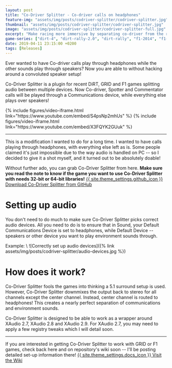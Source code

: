 ```yaml
---
layout: post
title: "Co-Driver Splitter - Co-driver calls on headphones"
feature-img: "assets/img/posts/codriver-splitter/codriver-splitter.jpg"
thumbnail: "assets/img/posts/codriver-splitter/codriver-splitter.jpg"
image: "assets/img/posts/codriver-splitter/codriver-splitter-full.jpg"
excerpt: "Make racing more immersive by separating co-driver from the rest of the sounds."
game-series: ["dirt-4", "dirt-rally-2.0", "dirt-rally", "f1-2014", "f1-2015", "f1-2016", "grid-2", "grid-autosport"]
date: 2019-04-11 23:15:00 +0200
tags: [Releases]
---
```


Ever wanted to have Co-driver calls play through headphones while the other sounds play through speakers? Now you are able to without hacking around a convoluted speaker setup!

Co-Driver Splitter is a plugin for recent DiRT, GRID and F1 games splitting audio between multiple devices. Now Co-driver, Spotter and Commentator calls will be played through a Communications device,
while everything else plays over speakers!

<div class="media-container small">
{% include figures/video-iframe.html link="https://www.youtube.com/embed/S4psNp2mhUs" %}
{% include figures/video-iframe.html link="https://www.youtube.com/embed/X3FQYK2GUuk" %}
</div>

***

This is a modification I wanted to do for a long time. I wanted to have calls playing through headphones, with everything else left as is.
Some people claimed it's just impossible due to the way audio is handled on PC -- so I decided to give it a shot myself, and it turned out to be absolutely doable!

Without further ado, you can grab Co-Driver Splitter from here. **Make sure you read the note to know if the game you want to use Co-Driver Splitter with needs 32-bit or 64-bit libraries!**
<a href="https://github.com/CookiePLMonster/CoDriver-Splitter/releases" class="button github" target="_blank">{{ site.theme_settings.github_icon }} Download Co-Driver Splitter from GitHub</a>

# Setting up audio

You don't need to do much to make sure Co-Driver Splitter picks correct audio devices. All you need to do is to ensure that in Sound, your Default Communications Device is set to headphones,
while Default Device -- speakers or other device you want to play environment sounds through.

Example: \\
![Correctly set up audio devices]({% link assets/img/posts/codriver-splitter/audio-devices.jpg %})

# How does it work?

Co-Driver Splitter fools the games into thinking a 5.1 surround setup is used. However, Co-Driver Splitter downmixes the output back to stereo for all channels except the center channel.
Instead, center channel is routed to headphones! This creates a nearly perfect separation of communications and environment sounds.

Co-Driver Splitter is designed to be able to work as a wrapper around XAudio 2.7, XAudio 2.8 and XAudio 2.9. For XAudio 2.7, you may need to apply a few registry tweaks which I will detail soon.

***

If you are interested in getting Co-Driver Splitter to work with GRID or F1 games, check back here and on repository's wiki soon -- I'll be posting detailed set-up information there!
<a href="https://github.com/CookiePLMonster/CoDriver-Splitter/wiki" class="button docs" target="_blank">{{ site.theme_settings.docs_icon }} Visit the Wiki</a>